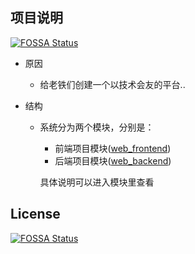 ## 项目说明
[![FOSSA Status](https://app.fossa.io/api/projects/git%2Bhttps%3A%2F%2Fgithub.com%2Fcdphp%2FITPractice.svg?type=shield)](https://app.fossa.io/projects/git%2Bhttps%3A%2F%2Fgithub.com%2Fcdphp%2FITPractice?ref=badge_shield)

  * 原因
    * 给老铁们创建一个以技术会友的平台..

  * 结构
    * 系统分为两个模块，分别是：
      * 前端项目模块([web_frontend](https://github.com/ITPai/ITPractice/tree/master/web_frontend))
      * 后端项目模块([web_backend](https://github.com/ITPai/ITPractice/tree/master/web_backend))

      具体说明可以进入模块里查看


## License
[![FOSSA Status](https://app.fossa.io/api/projects/git%2Bhttps%3A%2F%2Fgithub.com%2Fcdphp%2FITPractice.svg?type=large)](https://app.fossa.io/projects/git%2Bhttps%3A%2F%2Fgithub.com%2Fcdphp%2FITPractice?ref=badge_large)